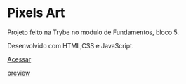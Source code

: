 # Pixels Art

Projeto feito na Trybe no modulo de Fundamentos, bloco 5.

Desenvolvido com HTML,CSS e JavaScript.

[Acessar](https://moutim.github.io/pixelsart/)

[preview](preview.png)
